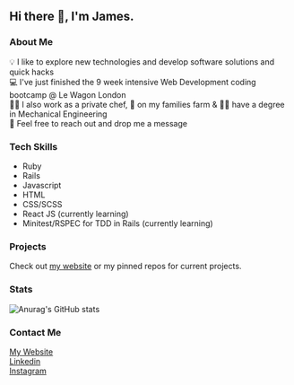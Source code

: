 ## Hi there 👋, I'm James.

### About Me
💡  I like to explore new technologies and develop software solutions and quick hacks <br>
💻 I've just finished the 9 week intensive Web Development coding bootcamp @ Le Wagon London <br>
👨‍🍳 I also work as a private chef, 🚜 on my families farm & 👷‍♂️ have a degree in Mechanical Engineering <br>
📧 Feel free to reach out and drop me a message

### Tech Skills
- Ruby
- Rails
- Javascript
- HTML
- CSS/SCSS
- React JS (currently learning)
- Minitest/RSPEC for TDD in Rails (currently learning)

### Projects
Check out [my website](https://www.jameswordie.com) or my pinned repos for current projects.

### Stats
![Anurag's GitHub stats](https://github-readme-stats.vercel.app/api?username=JamesWordie&show_icons=true&theme=dark)

### Contact Me
[My Website](https://www.jameswordie.com)
<br>
[Linkedin](https://www.linkedin.com/in/james-wordie/)
<br>
[Instagram](https://www.instagram.com/jameswordie/)


<!--
**JamesWordie/JamesWordie** is a ✨ _special_ ✨ repository because its `README.md` (this file) appears on your GitHub profile.

Here are some ideas to get you started:

- 🔭 I’m currently working on ...
- 🌱 I’m currently learning ...
- 👯 I’m looking to collaborate on ...
- 🤔 I’m looking for help with ...
- 💬 Ask me about ...
- 📫 How to reach me: ...
- 😄 Pronouns: ...
- ⚡ Fun fact: ...
-->
